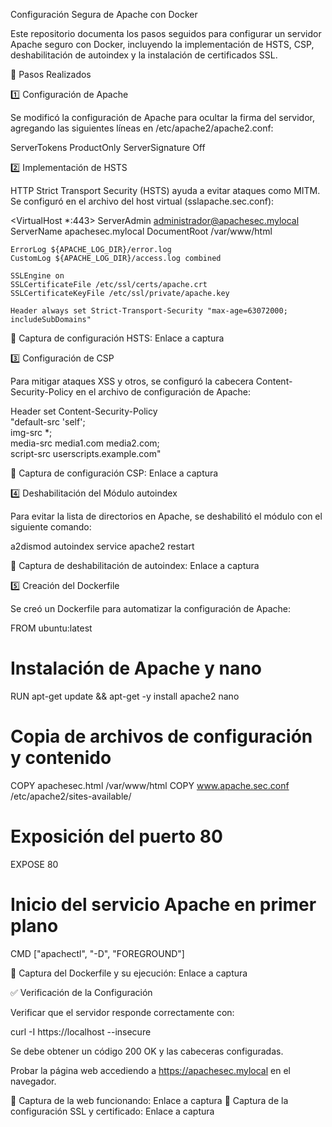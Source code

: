 Configuración Segura de Apache con Docker

Este repositorio documenta los pasos seguidos para configurar un servidor Apache seguro con Docker, incluyendo la implementación de HSTS, CSP, deshabilitación de autoindex y la instalación de certificados SSL.

🔧 Pasos Realizados

1️⃣ Configuración de Apache

Se modificó la configuración de Apache para ocultar la firma del servidor, agregando las siguientes líneas en /etc/apache2/apache2.conf:

ServerTokens ProductOnly
ServerSignature Off

2️⃣ Implementación de HSTS

HTTP Strict Transport Security (HSTS) ayuda a evitar ataques como MITM. Se configuró en el archivo del host virtual (sslapache.sec.conf):

<VirtualHost *:443>
    ServerAdmin administrador@apachesec.mylocal
    ServerName apachesec.mylocal
    DocumentRoot /var/www/html

    ErrorLog ${APACHE_LOG_DIR}/error.log
    CustomLog ${APACHE_LOG_DIR}/access.log combined

    SSLEngine on
    SSLCertificateFile /etc/ssl/certs/apache.crt
    SSLCertificateKeyFile /etc/ssl/private/apache.key

    Header always set Strict-Transport-Security "max-age=63072000; includeSubDomains"
</VirtualHost>

📸 Captura de configuración HSTS: Enlace a captura

3️⃣ Configuración de CSP

Para mitigar ataques XSS y otros, se configuró la cabecera Content-Security-Policy en el archivo de configuración de Apache:

Header set Content-Security-Policy \
    "default-src 'self'; \
    img-src *; \
    media-src media1.com media2.com; \
    script-src userscripts.example.com"

📸 Captura de configuración CSP: Enlace a captura

4️⃣ Deshabilitación del Módulo autoindex

Para evitar la lista de directorios en Apache, se deshabilitó el módulo con el siguiente comando:

a2dismod autoindex
service apache2 restart

📸 Captura de deshabilitación de autoindex: Enlace a captura

5️⃣ Creación del Dockerfile

Se creó un Dockerfile para automatizar la configuración de Apache:

FROM ubuntu:latest

# Instalación de Apache y nano
RUN apt-get update && apt-get -y install apache2 nano

# Copia de archivos de configuración y contenido
COPY apachesec.html /var/www/html
COPY www.apache.sec.conf /etc/apache2/sites-available/

# Exposición del puerto 80
EXPOSE 80

# Inicio del servicio Apache en primer plano
CMD ["apachectl", "-D", "FOREGROUND"]

📸 Captura del Dockerfile y su ejecución: Enlace a captura

✅ Verificación de la Configuración

Verificar que el servidor responde correctamente con:

curl -I https://localhost --insecure

Se debe obtener un código 200 OK y las cabeceras configuradas.

Probar la página web accediendo a https://apachesec.mylocal en el navegador.

📸 Captura de la web funcionando: Enlace a captura
📸 Captura de la configuración SSL y certificado: Enlace a captura

